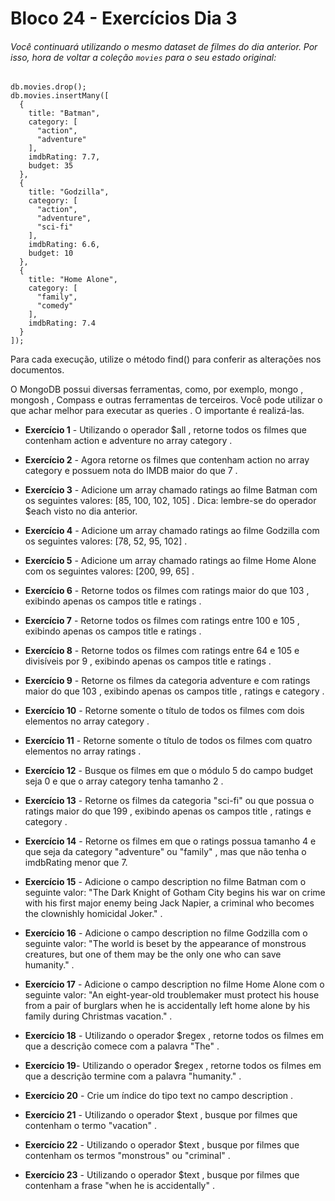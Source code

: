 # Bloco 24 - Exercícios Dia 3

###### Você continuará utilizando o mesmo *dataset* de filmes do dia anterior. Por isso, hora de voltar a coleção `movies` para o seu estado original:

```
db.movies.drop();
db.movies.insertMany([
  {
    title: "Batman",
    category: [
      "action",
      "adventure"
    ],
    imdbRating: 7.7,
    budget: 35
  },
  {
    title: "Godzilla",
    category: [
      "action",
      "adventure",
      "sci-fi"
    ],
    imdbRating: 6.6,
    budget: 10
  },
  {
    title: "Home Alone",
    category: [
      "family",
      "comedy"
    ],
    imdbRating: 7.4
  }
]);
```

Para cada execução, utilize o método find() para conferir as alterações nos documentos.

O MongoDB possui diversas ferramentas, como, por exemplo, mongo , mongosh , Compass e outras ferramentas de terceiros. Você pode utilizar o que achar melhor para executar as queries . O importante é realizá-las.

- **Exercício 1** -  Utilizando o operador $all , retorne todos os filmes que contenham action e adventure no array category .


- **Exercício 2** - Agora retorne os filmes que contenham action no array category e possuem nota do IMDB maior do que 7 .


- **Exercício 3** - Adicione um array chamado ratings ao filme Batman com os seguintes valores: [85, 100, 102, 105] . Dica: lembre-se do operador $each visto no dia anterior.


- **Exercício 4** - Adicione um array chamado ratings ao filme Godzilla com os seguintes valores: [78, 52, 95, 102] .


- **Exercício 5** - Adicione um array chamado ratings ao filme Home Alone com os seguintes valores: [200, 99, 65] .


- **Exercício 6** - Retorne todos os filmes com ratings maior do que 103 , exibindo apenas os campos title e ratings .


- **Exercício 7** - Retorne todos os filmes com ratings entre 100 e 105 , exibindo apenas os campos title e ratings .


- **Exercício 8** - Retorne todos os filmes com ratings entre 64 e 105 e divisíveis por 9 , exibindo apenas os campos title e ratings .


- **Exercício 9** - Retorne os filmes da categoria adventure e com ratings maior do que 103 , exibindo apenas os campos title , ratings e category .


- **Exercício 10** - Retorne somente o título de todos os filmes com dois elementos no array category .


- **Exercício 11** -  Retorne somente o título de todos os filmes com quatro elementos no array ratings .


- **Exercício 12** - Busque os filmes em que o módulo 5 do campo budget seja 0 e que o array category tenha tamanho 2 .

- **Exercício 13** - Retorne os filmes da categoria "sci-fi" ou que possua o ratings maior do que 199 , exibindo apenas os campos title , ratings e category .

- **Exercício 14** - Retorne os filmes em que o ratings possua tamanho 4 e que seja da category "adventure" ou "family" , mas que não tenha o imdbRating menor que 7.

- **Exercício 15** - Adicione o campo description no filme Batman com o seguinte valor: "The Dark Knight of Gotham City begins his war on crime with his first major enemy being Jack Napier, a criminal who becomes the clownishly homicidal Joker." .

-  **Exercício 16** - Adicione o campo description no filme Godzilla com o seguinte valor: "The world is beset by the appearance of monstrous creatures, but one of them may be the only one who can save humanity." .

-  **Exercício 17** - Adicione o campo description no filme Home Alone com o seguinte valor: "An eight-year-old troublemaker must protect his house from a pair of burglars when he is accidentally left home alone by his family during Christmas vacation." .

-  **Exercício 18** - Utilizando o operador $regex , retorne todos os filmes em que a descrição comece com a palavra "The" .

-  **Exercício 19**- Utilizando o operador $regex , retorne todos os filmes em que a descrição termine com a palavra "humanity." .

-  **Exercício 20** - Crie um índice do tipo text no campo description .

-  **Exercício 21** - Utilizando o operador $text , busque por filmes que contenham o termo "vacation" .

-  **Exercício 22** - Utilizando o operador $text , busque por filmes que contenham os termos "monstrous" ou "criminal" .

-  **Exercício 23** - Utilizando o operador $text , busque por filmes que contenham a frase "when he is accidentally" .

